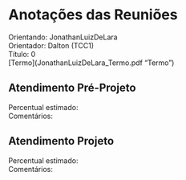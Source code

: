 # Anotações das Reuniões

Orientando: JonathanLuizDeLara  
Orientador: Dalton (TCC1)  
Título: 0  
[Termo](JonathanLuizDeLara_Termo.pdf “Termo”)  

## Atendimento Pré-Projeto

Percentual estimado:  
Comentários:  

## Atendimento Projeto

Percentual estimado:  
Comentários:  
